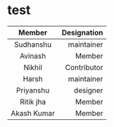 # test
|      Member      |  Designation |
|:-------------:|------:|
|  Sudhanshu | maintainer |
| Avinash | Member |
| Nikhil | Contributor |
|  Harsh   |  maintainer |
| Priyanshu | designer |
| Ritik jha | Member |
| Akash Kumar| Member |
